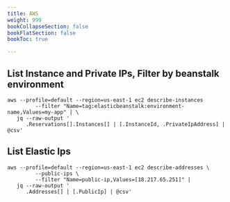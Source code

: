 ```yaml
---
title: AWS
weight: 999
bookCollapseSection: false
bookFlatSection: false
bookToc: true

---
```



## List Instance and Private IPs, Filter by beanstalk environment

```
aws --profile=default --region=us-east-1 ec2 describe-instances
         --filter "Name=tag:elasticbeanstalk:environment-name,Values=my-app" | \
   jq --raw-output '
      .Reservations[].Instances[] | [.InstanceId, .PrivateIpAddress] | @csv'
```


## List Elastic Ips

```
aws --profile=default --region=us-east-1 ec2 describe-addresses \
         --public-ips \
         --filter "Name=public-ip,Values=[18.217.65.251]" |
   jq --raw-output '
      .Addresses[] | [.PublicIp] | @csv'
```
